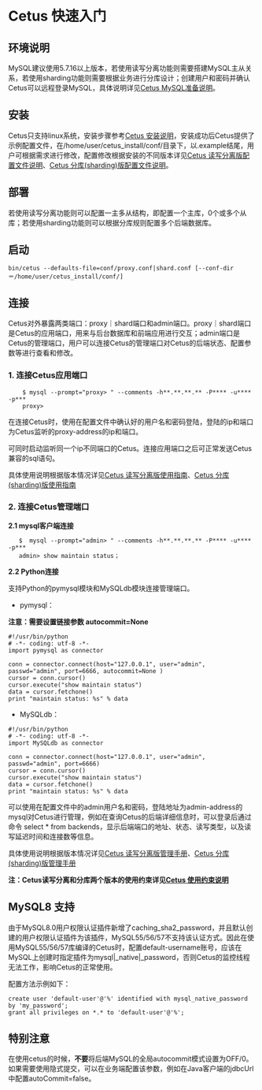# Cetus 快速入门

## 环境说明

MySQL建议使用5.7.16以上版本，若使用读写分离功能则需要搭建MySQL主从关系，若使用sharding功能则需要根据业务进行分库设计；创建用户和密码并确认Cetus可以远程登录MySQL，具体说明详见[Cetus MySQL准备说明](https://github.com/Lede-Inc/cetus/blob/master/doc/cetus-mysql-prepare.md)。

## 安装

Cetus只支持linux系统，安装步骤参考[Cetus 安装说明](https://github.com/Lede-Inc/cetus/blob/master/doc/cetus-install.md)，安装成功后Cetus提供了示例配置文件，在/home/user/cetus_install/conf/目录下，以.example结尾，用户可根据需求进行修改，配置修改根据安装的不同版本详见[Cetus 读写分离版配置文件说明](https://github.com/Lede-Inc/cetus/blob/master/doc/cetus-rw-profile.md)、[Cetus 分库(sharding)版配置文件说明](https://github.com/Lede-Inc/cetus/blob/master/doc/cetus-shard-profile.md)。

## 部署

若使用读写分离功能则可以配置一主多从结构，即配置一个主库，0个或多个从库；若使用sharding功能则可以根据分库规则配置多个后端数据库。

## 启动

```
bin/cetus --defaults-file=conf/proxy.conf|shard.conf [--conf-dir＝/home/user/cetus_install/conf/]
```

## 连接

Cetus对外暴露两类端口：proxy｜shard端口和admin端口。proxy｜shard端口是Cetus的应用端口，用来与后台数据库和前端应用进行交互；admin端口是Cetus的管理端口，用户可以连接Cetus的管理端口对Cetus的后端状态、配置参数等进行查看和修改。

### 1. 连接Cetus应用端口

```
    $ mysql --prompt="proxy> " --comments -h**.**.**.** -P**** -u**** -p***
    proxy> 
```

在连接Cetus时，使用在配置文件中确认好的用户名和密码登陆，登陆的ip和端口为Cetus监听的proxy-address的ip和端口。

可同时启动监听同一个ip不同端口的Cetus。连接应用端口之后可正常发送Cetus兼容的sql语句。

具体使用说明根据版本情况详见[Cetus 读写分离版使用指南](https://github.com/Lede-Inc/cetus/blob/master/doc/cetus-rw.md)、[Cetus 分库(sharding)版使用指南](https://github.com/Lede-Inc/cetus/blob/master/doc/cetus-sharding.md)

### 2. 连接Cetus管理端口

**2.1 mysql客户端连接**

```
   $  mysql --prompt="admin> " --comments -h**.**.**.** -P**** -u**** -p***
   admin> show maintain status；
```

**2.2 Python连接**

支持Python的pymysql模块和MySQLdb模块连接管理端口。

- pymysql：

**注意：需要设置链接参数 autocommit=None**
```
#!/usr/bin/python
# -*- coding: utf-8 -*-
import pymysql as connector

conn = connector.connect(host="127.0.0.1", user="admin", passwd="admin", port=6666, autocommit=None )
cursor = conn.cursor()
cursor.execute("show maintain status")
data = cursor.fetchone()
print "maintain status: %s" % data
```

- MySQLdb：
```
#!/usr/bin/python
# -*- coding: utf-8 -*-
import MySQLdb as connector

conn = connector.connect(host="127.0.0.1", user="admin", passwd="admin", port=6666)
cursor = conn.cursor()
cursor.execute("show maintain status")
data = cursor.fetchone()
print "maintain status: %s" % data
```

可以使用在配置文件中的admin用户名和密码，登陆地址为admin-address的mysql对Cetus进行管理，例如在查询Cetus的后端详细信息时，可以登录后通过命令 select * from backends，显示后端端口的地址、状态、读写类型，以及读写延迟时间和连接数等信息。

具体使用说明根据版本情况详见[Cetus 读写分离版管理手册](https://github.com/Lede-Inc/cetus/blob/master/doc/cetus-rw-admin.md)、[Cetus 分库(sharding)版管理手册](https://github.com/Lede-Inc/cetus/blob/master/doc/cetus-shard-admin.md)

**注：Cetus读写分离和分库两个版本的使用约束详见[Cetus 使用约束说明](https://github.com/Lede-Inc/cetus/blob/master/doc/cetus-constraint.md)**

## MySQL8 支持

由于MySQL8.0用户权限认证插件新增了caching\_sha2\_password，并且默认创建的用户权限认证插件为该插件，MySQL55/56/57不支持该认证方式。因此在使用MySQL55/56/57库编译的Cetus时，配置default\-username账号，应该在MySQL上创建时指定插件为mysql|_native|_password，否则Cetus的监控线程无法工作，影响Cetus的正常使用。

配置方法示例如下：

```
create user 'default-user'@'%' identified with mysql_native_password by 'my_password';
grant all privileges on *.* to 'default-user'@'%';
```

## 特别注意

在使用cetus的时候，**不要**将后端MySQL的全局autocommit模式设置为OFF/0。如果需要使用隐式提交，可以在业务端配置该参数，例如在Java客户端的jdbcUrl中配置autoCommit=false。
